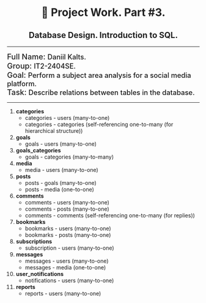 <h1 style="color: #222222; text-align: center; border-bottom: none;">🚀 Project Work. Part #3.</h1>
<h2 style="color: #222222; text-align: center;">Database Design. Introduction to SQL.</h2>

<hr />

<div style="font-weight: 500">
  <span style="font-size: 20px; color: #222222">
    Full Name:
  </span>
  <span style="font-size: 18px;">
    Daniil Kalts.
  </span> <br />
  <span style="font-size: 20px; color: #222222">
    Group:
  </span>
  <span style="font-size: 18px;">
    IT2-2404SE.
  </span> <br />
  <span style="font-size: 20px; color: #222222">
    Goal:
  </span>
  <span style="font-size: 18px;">
    Perform a subject area analysis for a social media platform.
  </span> <br />
  <span style="font-size: 20px; color: #222222">
    Task:
  </span>
  <span style="font-size: 18px;">
    Describe relations between tables in the database.
  </span>
  <hr />
</div>

<ol>
  <li><b>categories</b>
    <ul>
      <li>categories - users (many-to-one)</li>
      <li>categories - categories (self-referencing one-to-many (for hierarchical structure))</li>
    </ul>
  </li>
  <li><b>goals</b>
    <ul>
      <li>goals - users (many-to-one)</li>
    </ul>
  </li>
  <li><b>goals_categories</b>
    <ul>
      <li>goals - categories (many-to-many)</li>
    </ul>
  </li>
  <li><b>media</b>
    <ul>
      <li>media - users (many-to-one)</li>
    </ul>
  </li>
  <li><b>posts</b>
    <ul>
      <li>posts - goals (many-to-one)</li>
      <li>posts - media (one-to-one)</li>
    </ul>
  </li>
  <li><b>comments</b>
    <ul>
      <li>comments - users (many-to-one)</li>
      <li>comments - posts (many-to-one)</li>
      <li>comments - comments (self-referencing one-to-many (for replies))</li>
    </ul>
  </li>
  <li><b>bookmarks</b>
    <ul>
      <li>bookmarks - users (many-to-one)</li>
      <li>bookmarks - posts (many-to-one)</li>
    </ul>
  </li>
  <li><b>subscriptions</b>
    <ul>
      <li>subscription - users (many-to-one)</li>
    </ul>
  </li>
  <li><b>messages</b>
    <ul>
      <li>messages - users (many-to-one)</li>
      <li>messages - media (one-to-one)</li>
    </ul>
  </li>
  <li><b>user_notifications</b>
    <ul>
      <li>notifications - users (many-to-one)</li>
    </ul>
  </li>
  <li><b>reports</b>
    <ul>
      <li>reports - users (many-to-one)</li>
    </ul>
  </li>
</ol>
